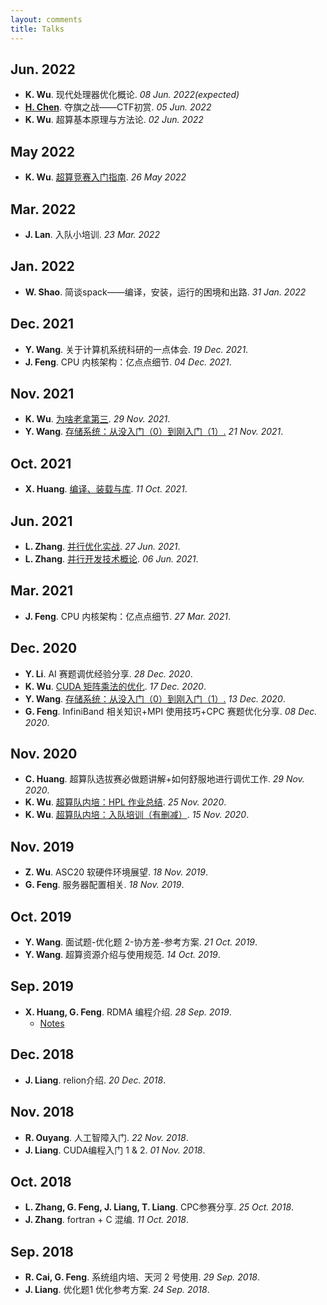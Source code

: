 ```yaml
---
layout: comments
title: Talks
---
```


## Jun. 2022

- **K. Wu**. 现代处理器优化概论. _08 Jun. 2022(expected)_
- **[H. Chen](https://blog.gztime.cc/)**. 夺旗之战——CTF初赏. _05 Jun. 2022_
- **K. Wu**. 超算基本原理与方法论. _02 Jun. 2022_

## May 2022

- **K. Wu**. [超算竞赛入门指南](https://sysu-scc.feishu.cn/file/boxcnyn3xp9JJz7rNyjUtUAhHLc). _26 May 2022_

## Mar. 2022

- **J. Lan**. 入队小培训. _23 Mar. 2022_

## Jan. 2022

- **W. Shao**. 简谈spack——编译，安装，运行的困境和出路. _31 Jan. 2022_

## Dec. 2021

- **Y. Wang**. 关于计算机系统科研的一点体会. _19 Dec. 2021_.
- **J. Feng**. CPU 内核架构：亿点点细节. _04 Dec. 2021_.

## Nov. 2021

- **K. Wu**. [为啥老拿第三](https://wu-kan.cn/2021/11/28/%E8%B6%85%E7%AE%97%E9%98%9F%E5%86%85%E5%9F%B9-%E4%B8%BA%E5%95%A5%E8%80%81%E6%8B%BF%E7%AC%AC%E4%B8%89/). _29 Nov. 2021_.
- **Y. Wang**. [存储系统：从没入门（0）到刚入门（1）.](https://www.yuque.com/wwyf/blog/dhoobh) _21 Nov. 2021_.

## Oct. 2021

- **X. Huang**. [编译、装载与库](https://sysu-scc.feishu.cn/file/boxcnf18YtN6bN6Zfcwd1NnIqEc). _11 Oct. 2021_.

## Jun. 2021

- **L. Zhang**. [并行优化实战](https://www.bilibili.com/video/BV1a44y1q782). _27 Jun. 2021_.
- **L. Zhang**. [并行开发技术概论](https://www.bilibili.com/video/BV1Dv411p7ay). _06 Jun. 2021_.

## Mar. 2021

- **J. Feng**. CPU 内核架构：亿点点细节. _27 Mar. 2021_.

## Dec. 2020

- **Y. Li**. AI 赛题调优经验分享. _28 Dec. 2020_.
- **K. Wu**. [CUDA 矩阵乘法的优化](https://wu-kan.cn/_posts/2019-12-13-CUDA%E7%9F%A9%E9%98%B5%E4%B9%98%E6%B3%95%E7%9A%84%E4%BC%98%E5%8C%96/). _17 Dec. 2020_.
- **Y. Wang**. [存储系统：从没入门（0）到刚入门（1）.](https://www.yuque.com/wwyf/blog/dhoobh) _13 Dec. 2020_.
- **G. Feng**. InfiniBand 相关知识+MPI 使用技巧+CPC 赛题优化分享. _08 Dec. 2020_.

## Nov. 2020

- **C. Huang**. 超算队选拔赛必做题讲解+如何舒服地进行调优工作. _29 Nov. 2020_.
- **K. Wu**. [超算队内培：HPL 作业总结](https://wu-kan.cn/_posts/2020-11-25-%E8%B6%85%E7%AE%97%E9%98%9F%E5%86%85%E5%9F%B9-HPL%E4%BD%9C%E4%B8%9A%E6%80%BB%E7%BB%93/). _25 Nov. 2020_.
- **K. Wu**. [超算队内培：入队培训（有删减）](https://wu-kan.cn/_posts/2020-11-15-%E8%B6%85%E7%AE%97%E9%98%9F%E5%86%85%E5%9F%B9-%E5%85%A5%E9%98%9F%E5%9F%B9%E8%AE%AD-%E6%9C%89%E5%88%A0%E5%87%8F/). _15 Nov. 2020_.

## Nov. 2019

- **Z. Wu**. ASC20 软硬件环境展望. _18 Nov. 2019_.
- **G. Feng**. 服务器配置相关. _18 Nov. 2019_.

## Oct. 2019

- **Y. Wang**. 面试题-优化题 2-协方差-参考方案. _21 Oct. 2019_.
- **Y. Wang**. 超算资源介绍与使用规范. _14 Oct. 2019_.

## Sep. 2019

- **X. Huang, G. Feng**. RDMA 编程介绍. _28 Sep. 2019_.
  - [Notes](https://wu-kan.cn/_posts/2019-09-28-RDMA%E5%AD%A6%E4%B9%A0%E7%AC%94%E8%AE%B0/)

## Dec. 2018

- **J. Liang**. relion介绍. _20 Dec. 2018_.

## Nov. 2018

- **R. Ouyang**. 人工智障入门. _22 Nov. 2018_.
- **J. Liang**. CUDA编程入门 1 & 2. _01 Nov. 2018_.

## Oct. 2018

- **L. Zhang, G. Feng, J. Liang, T. Liang**. CPC参赛分享. _25 Oct. 2018_.
- **J. Zhang**. fortran + C 混编. _11 Oct. 2018_.

## Sep. 2018

- **R. Cai, G. Feng**. 系统组内培、天河 2 号使用. _29 Sep. 2018_.
- **J. Liang**. 优化题1 优化参考方案. _24 Sep. 2018_.
